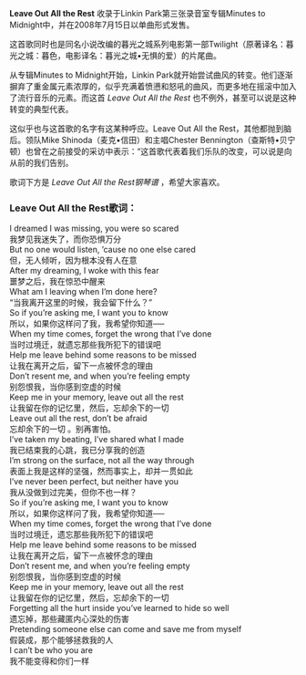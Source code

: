 

**Leave Out All the Rest** 收录于Linkin Park第三张录音室专辑Minutes to
Midnight中，并在2008年7月15日以单曲形式发售。

  
这首歌同时也是同名小说改编的暮光之城系列电影第一部Twilight（原著译名：暮光之城：暮色，电影译名：暮光之城•无惧的爱）的片尾曲。

  
从专辑Minutes to Midnight开始，Linkin
Park就开始尝试曲风的转变。他们逐渐摒弃了重金属元素浓厚的，似乎充满着愤懑和怒吼的曲风，而更多地在摇滚中加入了流行音乐的元素。而这首 _Leave Out
All the Rest_ 也不例外，甚至可以说是这种转变的典型代表。

  
这似乎也与这首歌的名字有这某种呼应。Leave Out All the Rest，其他都抛到脑后。领队Mike
Shinoda（麦克•信田）和主唱Chester
Bennington（查斯特•贝宁顿）也曾在之前接受的采访中表示：“这首歌代表着我们乐队的改变，可以说是向从前的我们告别。

  
歌词下方是 _Leave Out All the Rest钢琴谱_ ，希望大家喜欢。

### Leave Out All the Rest歌词：

I dreamed I was missing, you were so scared  
我梦见我迷失了，而你恐惧万分  
But no one would listen, ’cause no one else cared  
但，无人倾听，因为根本没有人在意  
After my dreaming, I woke with this fear  
噩梦之后，我在惊恐中醒来  
What am I leaving when I’m done here?  
“当我离开这里的时候，我会留下什么？”  
So if you’re asking me, I want you to know  
所以，如果你这样问了我，我希望你知道──  
When my time comes, forget the wrong that I’ve done  
当时过境迁，就遗忘那些我所犯下的错误吧  
Help me leave behind some reasons to be missed  
让我在离开之后，留下一点被怀念的理由  
Don’t resent me, and when you’re feeling empty  
别怨恨我，当你感到空虚的时候  
Keep me in your memory, leave out all the rest  
让我留在你的记忆里，然后，忘却余下的一切  
Leave out all the rest, don’t be afraid  
忘却余下的一切 。别再害怕。  
I’ve taken my beating, I’ve shared what I made  
我已结束我的心跳，我已分享我的创造  
I’m strong on the surface, not all the way through  
表面上我是这样的坚强，然而事实上，却并一贯如此  
I’ve never been perfect, but neither have you  
我从没做到过完美，但你不也一样？  
So if you’re asking me, I want you to know  
所以，如果你这样问了我，我希望你知道──  
When my time comes, forget the wrong that I’ve done  
当时过境迁，遗忘那些我所犯下的错误吧  
Help me leave behind some reasons to be missed  
让我在离开之后，留下一点被怀念的理由  
Don’t resent me, and when you’re feeling empty  
别怨恨我，当你感到空虚的时候  
Keep me in your memory, leave out all the rest  
让我留在你的记忆里，然后，忘却余下的一切  
Forgetting all the hurt inside you’ve learned to hide so well  
遗忘掉，那些藏匿内心深处的伤害  
Pretending someone else can come and save me from myself  
假装成，那个能够拯救我的人  
I can’t be who you are  
我不能变得和你们一样

